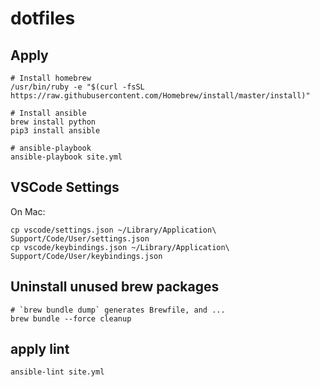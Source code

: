 # dotfiles

## Apply

``` shell
# Install homebrew
/usr/bin/ruby -e "$(curl -fsSL https://raw.githubusercontent.com/Homebrew/install/master/install)"

# Install ansible
brew install python
pip3 install ansible

# ansible-playbook
ansible-playbook site.yml
```

## VSCode Settings

On Mac:
``` shell
cp vscode/settings.json ~/Library/Application\ Support/Code/User/settings.json
cp vscode/keybindings.json ~/Library/Application\ Support/Code/User/keybindings.json
```

## Uninstall unused brew packages

``` shell
# `brew bundle dump` generates Brewfile, and ...
brew bundle --force cleanup
```

## apply lint

``` shell
ansible-lint site.yml
```
